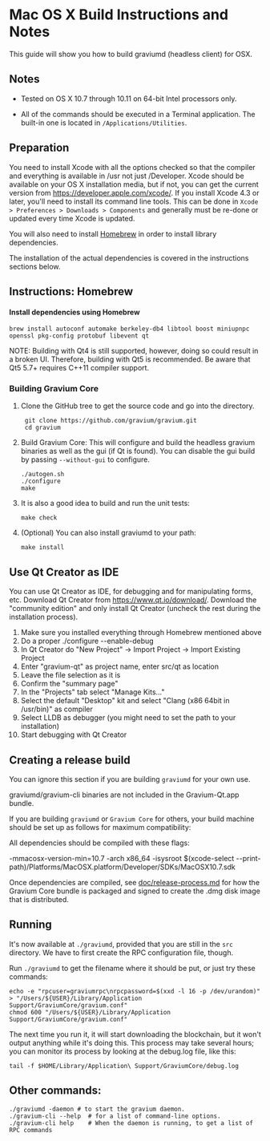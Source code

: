 Mac OS X Build Instructions and Notes
====================================
This guide will show you how to build graviumd (headless client) for OSX.

Notes
-----

* Tested on OS X 10.7 through 10.11 on 64-bit Intel processors only.

* All of the commands should be executed in a Terminal application. The
built-in one is located in `/Applications/Utilities`.

Preparation
-----------

You need to install Xcode with all the options checked so that the compiler
and everything is available in /usr not just /Developer. Xcode should be
available on your OS X installation media, but if not, you can get the
current version from https://developer.apple.com/xcode/. If you install
Xcode 4.3 or later, you'll need to install its command line tools. This can
be done in `Xcode > Preferences > Downloads > Components` and generally must
be re-done or updated every time Xcode is updated.

You will also need to install [Homebrew](http://brew.sh) in order to install library
dependencies.

The installation of the actual dependencies is covered in the instructions
sections below.

Instructions: Homebrew
----------------------

#### Install dependencies using Homebrew

    brew install autoconf automake berkeley-db4 libtool boost miniupnpc openssl pkg-config protobuf libevent qt

NOTE: Building with Qt4 is still supported, however, doing so could result in a broken UI. Therefore, building with Qt5 is recommended. Be aware that Qt5 5.7+ requires C++11 compiler support.

### Building Gravium Core

1. Clone the GitHub tree to get the source code and go into the directory.

        git clone https://github.com/gravium/gravium.git
        cd gravium

2.  Build Gravium Core:
    This will configure and build the headless gravium binaries as well as the gui (if Qt is found).
    You can disable the gui build by passing `--without-gui` to configure.

        ./autogen.sh
        ./configure
        make

3.  It is also a good idea to build and run the unit tests:

        make check

4.  (Optional) You can also install graviumd to your path:

        make install

Use Qt Creator as IDE
------------------------
You can use Qt Creator as IDE, for debugging and for manipulating forms, etc.
Download Qt Creator from https://www.qt.io/download/. Download the "community edition" and only install Qt Creator (uncheck the rest during the installation process).

1. Make sure you installed everything through Homebrew mentioned above
2. Do a proper ./configure --enable-debug
3. In Qt Creator do "New Project" -> Import Project -> Import Existing Project
4. Enter "gravium-qt" as project name, enter src/qt as location
5. Leave the file selection as it is
6. Confirm the "summary page"
7. In the "Projects" tab select "Manage Kits..."
8. Select the default "Desktop" kit and select "Clang (x86 64bit in /usr/bin)" as compiler
9. Select LLDB as debugger (you might need to set the path to your installation)
10. Start debugging with Qt Creator

Creating a release build
------------------------
You can ignore this section if you are building `graviumd` for your own use.

graviumd/gravium-cli binaries are not included in the Gravium-Qt.app bundle.

If you are building `graviumd` or `Gravium Core` for others, your build machine should be set up
as follows for maximum compatibility:

All dependencies should be compiled with these flags:

 -mmacosx-version-min=10.7
 -arch x86_64
 -isysroot $(xcode-select --print-path)/Platforms/MacOSX.platform/Developer/SDKs/MacOSX10.7.sdk

Once dependencies are compiled, see [doc/release-process.md](release-process.md) for how the Gravium Core
bundle is packaged and signed to create the .dmg disk image that is distributed.

Running
-------

It's now available at `./graviumd`, provided that you are still in the `src`
directory. We have to first create the RPC configuration file, though.

Run `./graviumd` to get the filename where it should be put, or just try these
commands:

    echo -e "rpcuser=graviumrpc\nrpcpassword=$(xxd -l 16 -p /dev/urandom)" > "/Users/${USER}/Library/Application Support/GraviumCore/gravium.conf"
    chmod 600 "/Users/${USER}/Library/Application Support/GraviumCore/gravium.conf"

The next time you run it, it will start downloading the blockchain, but it won't
output anything while it's doing this. This process may take several hours;
you can monitor its process by looking at the debug.log file, like this:

    tail -f $HOME/Library/Application\ Support/GraviumCore/debug.log

Other commands:
-------

    ./graviumd -daemon # to start the gravium daemon.
    ./gravium-cli --help  # for a list of command-line options.
    ./gravium-cli help    # When the daemon is running, to get a list of RPC commands
